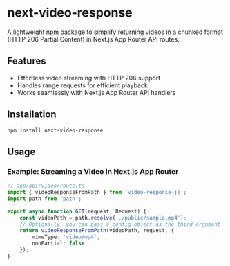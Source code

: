 # next-video-response

A lightweight npm package to simplify returning videos in a chunked format (HTTP 206 Partial Content) in Next.js App Router API routes.

## Features

- Effortless video streaming with HTTP 206 support
- Handles range requests for efficient playback
- Works seamlessly with Next.js App Router API handlers

## Installation

```bash
npm install next-video-response
```

## Usage

### Example: Streaming a Video in Next.js App Router

```ts
// app/api/video/route.ts
import { videoResponseFromPath } from 'video-response-js';
import path from 'path';

export async function GET(request: Request) {
    const videoPath = path.resolve('./public/sample.mp4');
    // Optionally, you can pass a config object as the third argument
    return videoResponseFromPath(videoPath, request, {
        mimeType: 'video/mp4',
        nonPartial: false
    });
}
```
